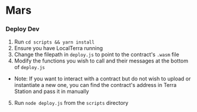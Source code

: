 # Mars

### Deploy Dev
1. Run `cd scripts && yarn install`
2. Ensure you have LocalTerra running
3.  Change the filepath in `deploy.js` to point to the contract's `.wasm` file
4.  Modify the functions you wish to call and their messages at the bottom of `deploy.js`
  * Note: If you want to interact with a contract but do not wish to upload or instantiate a new one,
    you can find the contract's address in Terra Station and pass it in manually
5.  Run `node deploy.js` from the `scripts` directory


